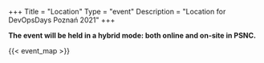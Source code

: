 +++
Title = "Location"
Type = "event"
Description = "Location for DevOpsDays Poznań 2021"
+++

**The event will be held in a hybrid mode: both online and on-site in PSNC.**

{{< event_map >}}
